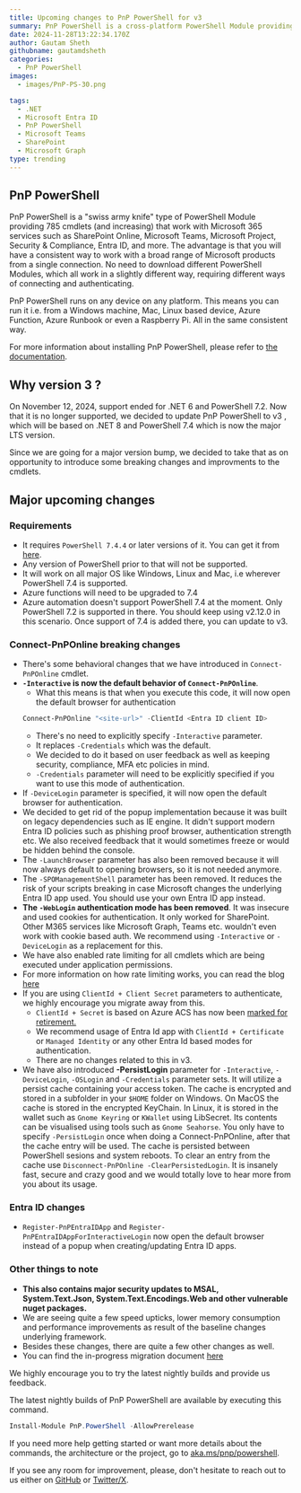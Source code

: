 ```yaml
---
title: Upcoming changes to PnP PowerShell for v3
summary: PnP PowerShell is a cross-platform PowerShell Module providing 739 (and increasing) cmdlets that work with Microsoft 365 environments and more specifically SharePoint Online, Microsoft Teams, Microsoft Planner and Power Automate.
date: 2024-11-28T13:22:34.170Z
author: Gautam Sheth
githubname: gautamdsheth
categories:
  - PnP PowerShell
images:
  - images/PnP-PS-30.png

tags:
  - .NET
  - Microsoft Entra ID
  - PnP PowerShell
  - Microsoft Teams
  - SharePoint
  - Microsoft Graph
type: trending
---
```


## PnP PowerShell

PnP PowerShell is a "swiss army knife" type of PowerShell Module providing 785 cmdlets (and increasing) that work with Microsoft 365 services such as SharePoint Online, Microsoft Teams, Microsoft Project, Security & Compliance, Entra ID, and more. The advantage is that you will have a consistent way to work with a broad range of Microsoft products from a single connection. No need to download different PowerShell Modules, which all work in a slightly different way, requiring different ways of connecting and authenticating.

PnP PowerShell runs on any device on any platform. This means you can run it i.e. from a Windows machine, Mac, Linux based device, Azure Function, Azure Runbook or even a Raspberry Pi. All in the same consistent way.

For more information about installing PnP PowerShell, please refer to [the documentation](https://pnp.github.io/powershell/articles/index.html).

## Why version 3 ? 

On November 12, 2024, support ended for .NET 6 and PowerShell 7.2. Now that it is no longer supported, we decided to update PnP PowerShell to v3 , which will be based on .NET 8 and PowerShell 7.4 which is now the major LTS version.

Since we are going for a major version bump, we decided to take that as on opportunity to introduce some breaking changes and improvments to the cmdlets.

## Major upcoming changes

### Requirements

- It requires `PowerShell 7.4.4` or later versions of it. You can get it from [here](https://github.com/PowerShell/PowerShell/releases/tag/v7.4.6).
- Any version of PowerShell prior to that will not be supported.
- It will work on all major OS like Windows, Linux and Mac, i.e wherever PowerShell 7.4 is supported.
- Azure functions will need to be upgraded to 7.4
- Azure automation doesn't support PowerShell 7.4 at the moment. Only PowerShell 7.2 is supported in there. You should keep using v2.12.0 in this scenario. Once support of 7.4 is added there, you can update to v3.

### Connect-PnPOnline breaking changes

- There's some behavioral changes that we have introduced in `Connect-PnPOnline` cmdlet.
- **`-Interactive` is now the default behavior of `Connect-PnPOnline`**. 
    - What this means is that when you execute this code, it will now open the default browser for authentication
    ```powershell
    Connect-PnPOnline "<site-url>" -ClientId <Entra ID client ID>
    ```
    - There's no need to explicitly specify `-Interactive` parameter.
    - It replaces `-Credentials` which was the default.
    - We decided to do it based on user feedback as well as keeping security, compliance, MFA etc policies in mind. 
    - `-Credentials` parameter will need to be explicitly specified if you want to use this mode of authentication.
- If `-DeviceLogin` parameter is specified, it will now open the default browser for authentication.
- We decided to get rid of the popup implementation because it was built on legacy dependencies such as IE engine. It didn't support modern Entra ID policies such as phishing proof browser, authentication strength etc. We also received feedback that it would sometimes freeze or would be hidden behind the console.
- The `-LaunchBrowser` parameter has also been removed because it will now always default to opening browsers, so it is not needed anymore.
- The `-SPOManagementShell` parameter has been removed. It reduces the risk of your scripts breaking in case Microsoft changes the underlying Entra ID app used. You should use your own Entra ID app instead.
- **The `-WebLogin` authentication mode has been removed**. It was insecure and used cookies for authentication. It only worked for SharePoint. Other M365 services like Microsoft Graph, Teams etc. wouldn't even work with cookie based auth. We recommend using `-Interactive` or `-DeviceLogin` as a replacement for this. 
- We have also enabled rate limiting for all cmdlets which are being executed under application permissions.
- For more information on how rate limiting works, you can read the blog [here](https://devblogs.microsoft.com/microsoft365dev/prevent-throttling-in-your-application-by-using-ratelimit-headers-in-sharepoint-online/)
- If you are using `ClientId + Client Secret` parameters to authenticate, we highly encourage you migrate away from this.    
    - `ClientId + Secret` is based on Azure ACS has now been [marked for retirement.](https://learn.microsoft.com/en-us/sharepoint/dev/sp-add-ins/retirement-announcement-for-azure-acs)
    - We recommend usage of Entra Id app with `ClientId + Certificate` or `Managed Identity` or any other Entra Id based modes for authentication.
    - There are no changes related to this in v3.
- We have also introduced **-PersistLogin** parameter for `-Interactive`, `-DeviceLogin`, `-OSLogin` and `-Credentials` parameter sets. It will utilize a persist cache containing your access token. The cache is encrypted and stored in a subfolder in your `$HOME` folder on Windows. On MacOS the cache is stored in the encrypted KeyChain.  In Linux, it is stored in the wallet such as `Gnome Keyring` or `KWallet` using LibSecret. Its contents can be visualised using tools such as `Gnome Seahorse`. You only have to specify `-PersistLogin` once when doing a Connect-PnPOnline, after that the cache entry will be used. The cache is persisted between PowerShell sesions and system reboots. To clear an entry from the cache use `Disconnect-PnPOnline -ClearPersistedLogin`.  It is insanely fast, secure and crazy good and we would totally love to hear more from you about its usage.

### Entra ID changes

- `Register-PnPEntraIDApp` and `Register-PnPEntraIDAppForInteractiveLogin` now open the default browser instead of a popup when creating/updating Entra ID apps.

### Other things to note

- **This also contains major security updates to MSAL, System.Text.Json, System.Text.Encodings.Web and other vulnerable nuget packages.**
- We are seeing quite a few speed upticks, lower memory consumption and performance improvements as result of the baseline changes underlying framework.
- Besides these changes, there are quite a few other changes as well. 
- You can find the in-progress migration document [here](https://github.com/pnp/powershell/blob/dev/MIGRATE-2.0-to-3.0.md)

We highly encourage you to try the latest nightly builds and provide us feedback.

The latest nightly builds of PnP PowerShell are available by executing this command.

```powershell
Install-Module PnP.PowerShell -AllowPrerelease
```

If you need more help getting started or want more details about the commands, the architecture or the project, go to [aka.ms/pnp/powershell](https://aka.ms/pnp/powershell).

If you see any room for improvement, please, don't hesitate to reach out to us either on [GitHub](https://github.com/pnp/powershell/discussions) or [Twitter/X](https://twitter.com/pnppowershell).
